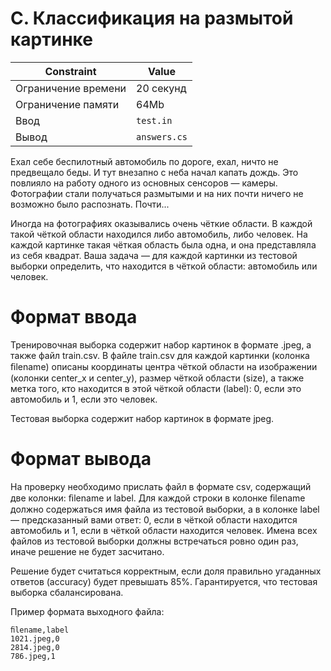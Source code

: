# C. Классификация на размытой картинке

Constraint | Value
|---|---|
Ограничение времени |	20 секунд
Ограничение памяти |	64Mb
Ввод |	`test.in`
Вывод |	`answers.cs`

Ехал себе беспилотный автомобиль по дороге, ехал, ничто не предвещало беды. И тут внезапно с неба начал капать дождь. Это повлияло на работу одного из основных сенсоров — камеры. Фотографии стали получаться размытыми и на них почти ничего не возможно было распознать. Почти...

Иногда на фотографиях оказывались очень чёткие области. В каждой такой чёткой области находился либо автомобиль, либо человек. На каждой картинке такая чёткая область была одна, и она представляла из себя квадрат. Ваша задача — для каждой картинки из тестовой выборки определить, что находится в чёткой области: автомобиль или человек.

# Формат ввода

Тренировочная выборка содержит набор картинок в формате .jpeg, а также файл train.csv. В файле train.csv для каждой картинки (колонка ﬁlename) описаны координаты центра чёткой области на изображении (колонки center_x и center_y), размер чёткой области (size), а также метка того, кто находится в этой чёткой области (label): 0, если это автомобиль и 1, если это человек.

Тестовая выборка содержит набор картинок в формате jpeg.

# Формат вывода

На проверку необходимо прислать файл в формате csv, содержащий две колонки: ﬁlename и label. Для каждой строки в колонке ﬁlename должно содержаться имя файла из тестовой выборки, а в колонке label — предсказанный вами ответ: 0, если в чёткой области находится автомобиль и 1, если в чёткой области находится человек. Имена всех файлов из тестовой выборки должны встречаться ровно один раз, иначе решение не будет засчитано.

Решение будет считаться корректным, если доля правильно угаданных ответов (accuracy) будет превышать 85%. Гарантируется, что тестовая выборка сбалансированa.

Пример формата выходного файла:

```
ﬁlename,label
1021.jpeg,0
2814.jpeg,0
786.jpeg,1 
```